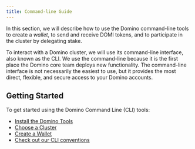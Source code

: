 ```yaml
---
title: Command-line Guide
---
```


In this section, we will describe how to use the Domino command-line tools to
create a _wallet_, to send and receive DOMI tokens, and to participate in
the cluster by delegating stake.

To interact with a Domino cluster, we will use its command-line interface, also
known as the CLI. We use the command-line because it is the first place the
Domino core team deploys new functionality. The command-line interface is not
necessarily the easiest to use, but it provides the most direct, flexible, and
secure access to your Domino accounts.

## Getting Started

To get started using the Domino Command Line (CLI) tools:

- [Install the Domino Tools](cli/install-domino-cli-tools.md)
- [Choose a Cluster](cli/choose-a-cluster.md)
- [Create a Wallet](wallet-guide/cli.md)
- [Check out our CLI conventions](cli/conventions.md)
